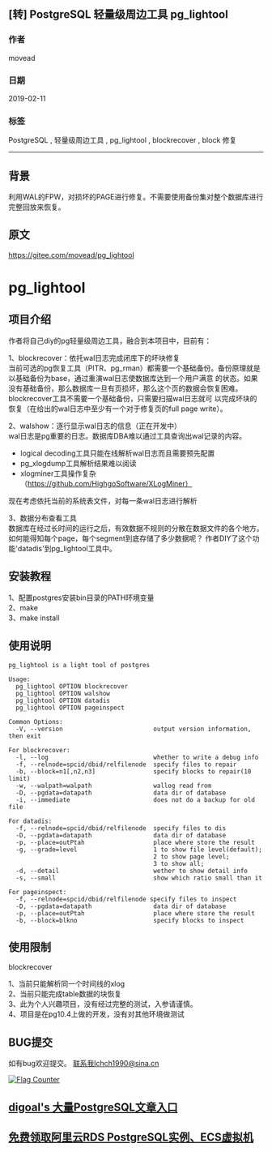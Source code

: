 ## [转] PostgreSQL 轻量级周边工具 pg_lightool  
                                                                                                                                              
### 作者                                                                                          
movead                                                                                          
                                                                                                                       
### 日期                                                                                                       
2019-02-11                                                                                   
                                                                                            
### 标签                                                                                                                                
PostgreSQL , 轻量级周边工具 , pg_lightool , blockrecover , block 修复   
                                                                                                                                              
----                                                                                                                                        
                                                                                                                                                 
## 背景      
利用WAL的FPW，对损坏的PAGE进行修复。不需要使用备份集对整个数据库进行完整回放来恢复。  
  
## 原文
https://gitee.com/movead/pg_lightool  
  
# pg_lightool  
  
## 项目介绍  
  
作者将自己diy的pg轻量级周边工具，融合到本项目中，目前有：  
  
1、blockrecover：依托wal日志完成闭库下的坏块修复  
当前可选的pg恢复工具（PITR、pg_rman）都需要一个基础备份。备份原理就是以基础备份为base，通过重演wal日志使数据库达到一个用户满意 的状态。如果没有基础备份，那么数据库一旦有页损坏，那么这个页的数据会恢复困难。blockrecover工具不需要一个基础备份，只需要扫描wal日志就可 以完成坏块的恢复（在给出的wal日志中至少有一个对于修复页的full page write）。  
  
2、walshow：逐行显示wal日志的信息（正在开发中）  
wal日志是pg重要的日志。数据库DBA难以通过工具查询出wal记录的内容。  
  
- logical decoding工具只能在线解析wal日志而且需要预先配置  
- pg_xlogdump工具解析结果难以阅读  
- xlogminer工具操作复杂（https://github.com/HighgoSoftware/XLogMiner）  
  
现在考虑依托当前的系统表文件，对每一条wal日志进行解析  
  
3、数据分布查看工具  
数据库在经过长时间的运行之后，有效数据不规则的分散在数据文件的各个地方。如何能得知每个page，每个segment到底存储了多少数据呢？ 作者DIY了这个功能'datadis'到pg_lightool工具中。  
  
## 安装教程  
1、配置postgres安装bin目录的PATH环境变量  
2、make  
3、make install  
  
## 使用说明  
```  
pg_lightool is a light tool of postgres  
  
Usage:  
  pg_lightool OPTION blockrecover  
  pg_lightool OPTION walshow  
  pg_lightool OPTION datadis  
  pg_lightool OPTION pageinspect  
  
Common Options:  
  -V, --version                         output version information, then exit  
  
For blockrecover:  
  -l, --log                             whether to write a debug info  
  -f, --relnode=spcid/dbid/relfilenode  specify files to repair  
  -b, --block=n1[,n2,n3]                specify blocks to repair(10 limit)  
  -w, --walpath=walpath                 wallog read from  
  -D, --pgdata=datapath                 data dir of database  
  -i, --immediate			            does not do a backup for old file  
  
For datadis:  
  -f, --relnode=spcid/dbid/relfilenode  specify files to dis  
  -D, --pgdata=datapath                 data dir of database  
  -p, --place=outPtah                   place where store the result  
  -g, --grade=level                     1 to show file level(default);  
                                        2 to show page level;  
                                        3 to show all;  
  -d, --detail		                    wether to show detail info  
  -s, --small		                    show which ratio small than it  
  
For pageinspect:  
  -f, --relnode=spcid/dbid/relfilenode specify files to inspect  
  -D, --pgdata=datapath                 data dir of database  
  -p, --place=outPtah                   place where store the result  
  -b, --block=blkno                     specify blocks to inspect  
```  
  
## 使用限制  
blockrecover  
  
1、当前只能解析同一个时间线的xlog  
2、当前只能完成table数据的块恢复  
3、此为个人兴趣项目，没有经过完整的测试，入参请谨慎。  
4、项目是在pg10.4上做的开发，没有对其他环境做测试  
## BUG提交  
如有bug欢迎提交。 联系我lchch1990@sina.cn  
  
  
<a rel="nofollow" href="http://info.flagcounter.com/h9V1"  ><img src="http://s03.flagcounter.com/count/h9V1/bg_FFFFFF/txt_000000/border_CCCCCC/columns_2/maxflags_12/viewers_0/labels_0/pageviews_0/flags_0/"  alt="Flag Counter"  border="0"  ></a>  
  
  
## [digoal's 大量PostgreSQL文章入口](https://github.com/digoal/blog/blob/master/README.md "22709685feb7cab07d30f30387f0a9ae")
  
  
## [免费领取阿里云RDS PostgreSQL实例、ECS虚拟机](https://free.aliyun.com/ "57258f76c37864c6e6d23383d05714ea")
  
